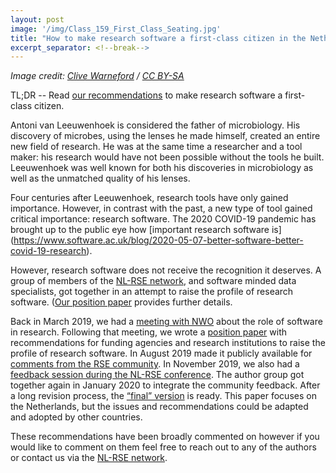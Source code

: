 ```yaml
---
layout: post
image: '/img/Class_159_First_Class_Seating.jpg'
title: "How to make research software a first-class citizen in the Netherlands?"
excerpt_separator: <!--break-->
---
```

*Image credit: [Clive Warneford](https://commons.wikimedia.org/wiki/File:Class_159_First_Class_Seating.jpg) / [CC BY-SA](https://creativecommons.org/licenses/by-sa/2.0)*


TL;DR -- Read [our recommendations](https://doi.org/10.5281/zenodo.4015242) to make research software a first-class citizen.

<!--break-->

Antoni van Leeuwenhoek is considered the father of microbiology. His discovery of microbes, using the lenses he made himself, created an entire new field of research. He was at the same time a researcher and a tool maker: his research would have not been possible without the tools he built. Leeuwenhoek was well known for both his discoveries in microbiology as well as the unmatched quality of his lenses.

Four centuries after Leeuwenhoek, research tools have only gained importance. However, in contrast with the past, a new type of tool gained critical importance: research software. The 2020 COVID-19 pandemic has brought up to the public eye how [important research software is] (https://www.software.ac.uk/blog/2020-05-07-better-software-better-covid-19-research).

However, research software does not receive the recognition it deserves. A group of members of the [NL-RSE network](http://nl-rse.org/), and software minded data specialists, got together in an attempt to raise the profile of research software. ([Our position paper](https://doi.org/10.5281/zenodo.4015242) provides further details.

Back in March 2019, we had a [meeting with NWO](http://doi.org/10.5281/zenodo.2647436) about the role of software in research. Following that meeting, we wrote a [position paper](https://doi.org/10.5281/zenodo.3378571) with recommendations for funding agencies and research institutions to raise the profile of research software. In August 2019 made it publicly available for [comments from the RSE community](https://nl-rse.org/2019/09/17/RaisingResearchSoftware.html). In November 2019, we also had a [feedback session during the NL-RSE conference](https://nl-rse.org/events/NL-RSE19.html). The author group got together again in January 2020 to integrate the community feedback. After a long revision process, the [“final” version](https://doi.org/10.5281/zenodo.4015242) is ready. This paper focuses on the Netherlands, but the issues and recommendations could be adapted and adopted by other countries.

These recommendations have been broadly commented on however if you would like to comment on them feel free to reach out to any of the authors or contact us via the [NL-RSE network](https://nl-rse.org/pages/communication.html).
